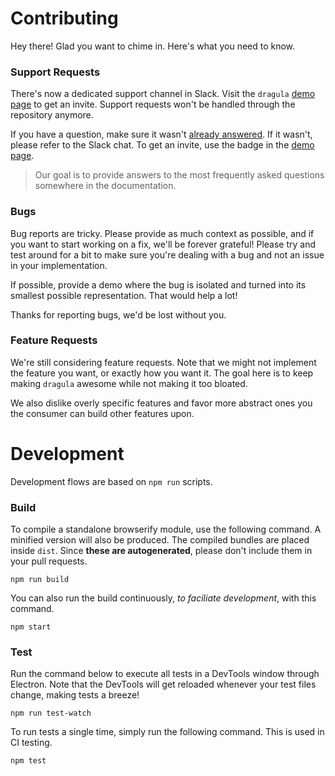 # Contributing

Hey there! Glad you want to chime in. Here's what you need to know.

### Support Requests

There's now a dedicated support channel in Slack. Visit the `dragula` [demo page][2] to get an invite. Support requests won't be handled through the repository anymore.

If you have a question, make sure it wasn't [already answered][1]. If it wasn't, please refer to the Slack chat. To get an invite, use the badge in the [demo page][2].

> Our goal is to provide answers to the most frequently asked questions somewhere in the documentation.

### Bugs

Bug reports are tricky. Please provide as much context as possible, and if you want to start working on a fix, we'll be forever grateful! Please try and test around for a bit to make sure you're dealing with a bug and not an issue in your implementation.

If possible, provide a demo where the bug is isolated and turned into its smallest possible representation. That would help a lot!

Thanks for reporting bugs, we'd be lost without you.

### Feature Requests

We're still considering feature requests. Note that we might not implement the feature you want, or exactly how you want it. The goal here is to keep making `dragula` awesome while not making it too bloated.

We also dislike overly specific features and favor more abstract ones you the consumer can build other features upon.

# Development

Development flows are based on `npm run` scripts.

### Build

To compile a standalone browserify module, use the following command. A minified version will also be produced. The compiled bundles are placed inside `dist`. Since **these are autogenerated**, please don't include them in your pull requests.

```shell
npm run build
```

You can also run the build continuously, _to faciliate development_, with this command.

```shell
npm start
```

### Test

Run the command below to execute all tests in a DevTools window through Electron. Note that the DevTools will get reloaded whenever your test files change, making tests a breeze!

```shell
npm run test-watch
```

To run tests a single time, simply run the following command. This is used in CI testing.

```shell
npm test
```

[1]: https://github.com/bevacqua/dragula/issues?q=label%3Asupport
[2]: http://bevacqua.github.io/dragula/
